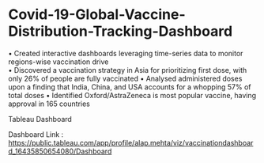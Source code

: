 # Covid-19-Global-Vaccine-Distribution-Tracking-Dashboard

•	Created interactive dashboards leveraging time-series data to monitor regions-wise vaccination drive  
•	Discovered a vaccination strategy in Asia for prioritizing first dose, with only 26% of people are fully vaccinated
•	Analysed administered doses upon a finding that India, China, and USA accounts for a whopping 57% of total doses
•	Identified Oxford/AstraZeneca is most popular vaccine, having approval in 165 countries

Tableau Dashboard

Dashboard Link :
https://public.tableau.com/app/profile/alap.mehta/viz/vaccinationdashboard_16435850654080/Dashboard
